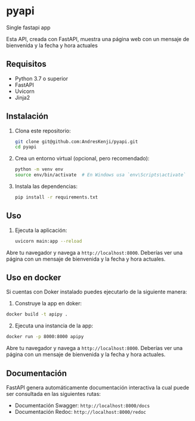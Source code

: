 # pyapi
Single fastapi app 

Esta API, creada con FastAPI, muestra una página web con un mensaje de bienvenida y la fecha y hora actuales

## Requisitos

- Python 3.7 o superior
- FastAPI
- Uvicorn
- Jinja2

## Instalación

1. Clona este repositorio:
    ```bash
    git clone git@github.com:AndresKenji/pyapi.git
    cd pyapi
    ```

2. Crea un entorno virtual (opcional, pero recomendado):
    ```bash
    python -m venv env
    source env/bin/activate  # En Windows usa `env\Scripts\activate`
    ```

3. Instala las dependencias:
    ```bash
    pip install -r requirements.txt
    ```

## Uso

1. Ejecuta la aplicación:
    ```bash
    uvicorn main:app --reload
    ```

Abre tu navegador y navega a `http://localhost:8000`. Deberías ver una página con un mensaje de bienvenida y la fecha y hora actuales.

## Uso en docker

Si cuentas con Doker instalado puedes ejecutarlo de la siguiente manera:

1. Construye la app en doker:
```bash
docker build -t apipy .
```

2. Ejecuta una instancia de la app:
```bash
docker run -p 8000:8000 apipy
```

Abre tu navegador y navega a `http://localhost:8000`. Deberías ver una página con un mensaje de bienvenida y la fecha y hora actuales.

## Documentación

FastAPI genera automáticamente documentación interactiva la cual puede ser consultada en las siguientes rutas:

- Documentación Swagger: `http://localhost:8000/docs`
- Documentación Redoc: `http://localhost:8000/redoc`
